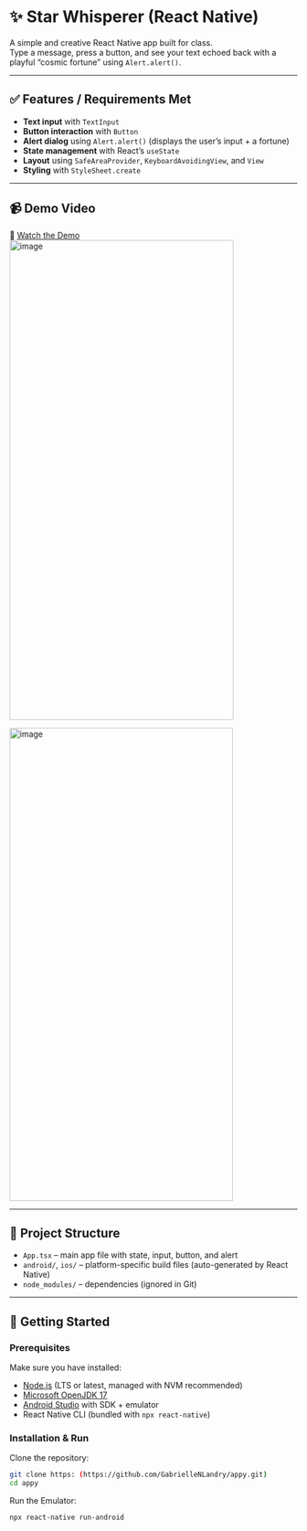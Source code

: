 # ✨ Star Whisperer (React Native)

A simple and creative React Native app built for class.  
Type a message, press a button, and see your text echoed back with a playful “cosmic fortune” using `Alert.alert()`.

---

## ✅ Features / Requirements Met
- **Text input** with `TextInput`
- **Button interaction** with `Button`
- **Alert dialog** using `Alert.alert()` (displays the user’s input + a fortune)
- **State management** with React’s `useState`
- **Layout** using `SafeAreaProvider`, `KeyboardAvoidingView`, and `View`
- **Styling** with `StyleSheet.create`

---

## 📹 Demo Video
🎥 [Watch the Demo]([https://YOUR-UNLISTED-YOUTUBE-LINK-HERE](https://vimeo.com/1110737640/c7b8ede5a6?ts=69610&share=copy))  
<img width="392" height="840" alt="image" src="https://github.com/user-attachments/assets/6dd58bca-5db1-412f-9a9d-6ba7d29b7ed8" />

<img width="391" height="828" alt="image" src="https://github.com/user-attachments/assets/8cb2e137-b35e-4cc0-ae24-c38bbeab45c5" />

---

## 📂 Project Structure
- `App.tsx` – main app file with state, input, button, and alert
- `android/`, `ios/` – platform-specific build files (auto-generated by React Native)
- `node_modules/` – dependencies (ignored in Git)

---

## 🚀 Getting Started

### Prerequisites
Make sure you have installed:
- [Node.js](https://nodejs.org/) (LTS or latest, managed with NVM recommended)
- [Microsoft OpenJDK 17](https://learn.microsoft.com/en-us/java/openjdk/download)
- [Android Studio](https://developer.android.com/studio) with SDK + emulator
- React Native CLI (bundled with `npx react-native`)

### Installation & Run
Clone the repository:
```bash
git clone https: (https://github.com/GabrielleNLandry/appy.git)
cd appy
```
Run the Emulator:
```bash
npx react-native run-android


